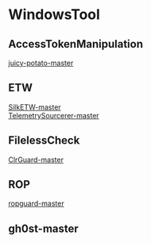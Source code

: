 # WindowsTool
## AccessTokenManipulation
[juicy-potato-master](https://github.com/ohpe/juicy-potato)<br>

## ETW
[SilkETW-master](https://github.com/fireeye/SilkETW)<br>
[TelemetrySourcerer-master](https://github.com/jthuraisamy/TelemetrySourcerer)<br>

## FilelessCheck
[ClrGuard-master](https://github.com/endgameinc/ClrGuard)<br>

## ROP
[ropguard-master](https://github.com/ivanfratric/ropguard)<br>

## gh0st-master